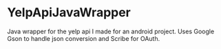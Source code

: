 # YelpApiJavaWrapper
Java wrapper for the yelp api I made for an android project. Uses Google Gson to handle json conversion and Scribe for OAuth.
